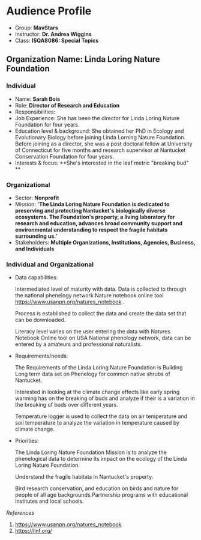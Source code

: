 # Audience Profile 

* Group: **MavStars**
* Instructor: **Dr. Andrea Wiggins**
* Class: **ISQA8086: Special Topics** 

## Organization Name: Linda Loring Nature Foundation 

### Individual
 * Name: **Sarah Bois** 
 * Role: **Director of Research and Education**
 * Responsibilities: 
 * Job Experience: She has been the director for Linda Loring Nature Foundation for four years. 
 * Education level & background: She obtained her PhD in Ecology and Evolutionary Biology before joining Linda Lorning Nature Foundation. Before joining as a director, she was a post doctoral fellow at University of Connecticut for five months and research supervisor at Nantucket Conservation Foundation for four years. 
 * Interests & focus: **She's interested in the leaf metric "breaking bud" ** 
    
 ### Organizational 
 * Sector: **Nonprofit**
 * Mission: **'The Linda Loring Nature Foundation is dedicated to preserving and protecting Nantucket's biologically diverse ecosystems. The Foundation's property, a living laboratory for research and education, advances broad community support and environmental understanding to respect the fragile habitats surrounding us.'**
 * Stakeholders: **Multiple Organizations, Institutions, Agencies, Business, and Individuals** 
 
 ### Individual and Organizational 
 * Data capabilities: 
 
   Intermediated level of maturity with data. Data is collected to through the national phenelogy network Nature notebook online tool   https://www.usanpn.org/natures_notebook .
   
   Process is established to collect the data and create the data set that can be downloaded.
   
   Literacy level varies on the user entering the data with Natures Notebook Online tool on USA National phenology network, data can be entered by a amateurs and professional naturalists.
   
 * Requirements/needs: 
 
   The Requirements of the Linda Loring Nature Foundation is Building Long term data set on Phenelogy for common native shrubs of  Nantucket.
 
   Interested in looking at the climate change effects like early spring warming has on the breaking of buds and analyze if their is a variation in the breaking of buds over different years.
 
   Temperature logger is used to collect the data on air temperature and soil temperature to analyze the variation in temperature caused by climate change.
 
 
 
 
 * Priorities: 
 
    The Linda Loring Nature Foundation Mission is to analyze the phenelogical data to determine its impact on the ecology of the Linda Loring Nature Foundation. 
 
    Understand the fragile habitats in Nantucket's property.
  
    Bird research conservation, and education on birds and nature for people of all age backgrounds.Partnership programs with  educational institutes and local schools. 
  
  
 
 
 
 
  _References_
 1) https://www.usanpn.org/natures_notebook
 2) https://llnf.org/
 
 
